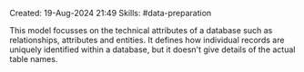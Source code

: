 Created: 19-Aug-2024 21:49
Skills: #data-preparation

This model focusses on the technical attributes of a database such as relationships, attributes and entities. It defines how individual records are uniquely identified within a database, but it doesn't give details of the actual table names.
